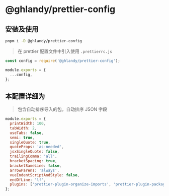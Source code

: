 # @ghlandy/prettier-config

## 安装及使用

```bash
pnpm i -D @ghlandy/prettier-config
```

> 在 prettier 配置文件中引入使用 `.prettierrc.js`

```js
const config = require('@ghlandy/prettier-config');

module.exports = {
  ...config,
};
```

## 本配置详细为

> 包含自动排序导入的包，自动排序 JSON 字段

```js
module.exports = {
  printWidth: 100,
  tabWidth: 2,
  useTabs: false,
  semi: true,
  singleQuote: true,
  quoteProps: 'as-needed',
  jsxSingleQuote: false,
  trailingComma: 'all',
  bracketSpacing: true,
  bracketSameLine: false,
  arrowParens: 'always',
  vueIndentScriptAndStyle: false,
  endOfLine: 'lf',
  plugins: ['prettier-plugin-organize-imports', 'prettier-plugin-packagejson'],
};
```
